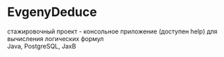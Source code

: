 # EvgenyDeduce
стажировочный проект - консольное приложение (доступен help) для вычисления логических формул<br>
Java, PostgreSQL, JaxB
